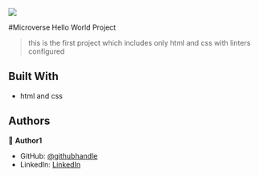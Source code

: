 ![](https://img.shields.io/badge/Microverse-blueviolet)

#Microverse Hello World Project

> this is the first project which includes only html and css with linters configured


## Built With

- html and css






## Authors

👤 **Author1**

- GitHub: [@githubhandle](https://github.com/afiamoah)
- LinkedIn: [LinkedIn](https://linkedin.com/in/linkedinhandle)



